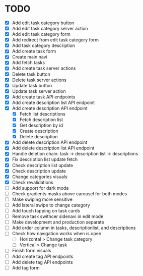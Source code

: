 # TODO

- [x] Add edit task category button
- [x] Add edit task category server action
- [x] Add edit task category form
- [x] Add redirect from edit task category form
- [x] Add task category description
- [x] Add create task form
- [x] Create main navi
- [x] Add fetch tasks
- [x] Add create task server actions
- [x] Delete task button
- [x] Delete task server actions
- [x] Update task button
- [x] Update task server action
- [x] Add create task API endpoints
- [x] Add create description list API endpoint
- [x] Add create description API endpoint
  - [x] Fetch list descriptions
  - [x] Fetch description list
  - [x] Get description by id
  - [x] Create description
  - [x] Delete description
- [x] Add delete description API endpoint
- [x] Add delete description list API endpoint
- [x] Handle deletion chain: task -> description list -> descriptions
- [x] Fix description list update fetch
- [x] Check description list update
- [x] Check description update
- [x] Change categories visuals
- [x] Check revalidations
- [ ] Add support for dark mode
- [ ] Check gradients masks above carousel for both modes
- [ ] Make swiping more sensitive
- [ ] Add lateral swipe to change category
- [ ] Add touch tapping on task cards
- [ ] Remove task swithcer sidenavi in edit mode
- [ ] Make development and production separate
- [ ] Add order column in tasks, descriptionlist, and descriptions
- [ ] Check how navigation works when is open
  - [ ] Horizontal > Change task category
  - [ ] Vertical > Change task
- [ ] Finish form visuals
- [ ] Add create tag API endpoints
- [ ] Add delete tag API endpoints
- [ ] Add tag form
